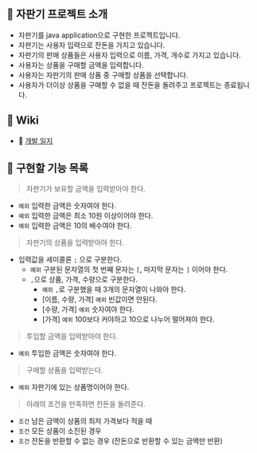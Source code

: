 ## 🙉 자판기 프로젝트 소개
- 자판기를 java application으로 구현한 프로젝트입니다.
- 자판기는 사용자 입력으로 잔돈을 가지고 있습니다.
- 자판기의 판매 상품들은 사용자 입력으로 이름, 가격, 개수로 가지고 있습니다.
- 사용자는 상품을 구매할 금액을 입력합니다.
- 사용자는 자판기의 판매 상품 중 구매할 상품을 선택합니다.
- 사용자가 더이상 상품을 구매할 수 없을 때 잔돈을 돌려주고 프로젝트는 종료됩니다.

## 🧐 Wiki
- 📝 [개발 일지](https://github.com/tonic523/java-vendingmachine-precourse/wiki/%EA%B0%9C%EB%B0%9C-%EC%9D%BC%EC%A7%80)

## 📌 구현할 기능 목록
> 자판기가 보유할 금액을 입력받아야 한다.
- `예외` 입력한 금액은 숫자여야 한다.
- `예외` 입력한 금액은 최소 10원 이상이어야 한다.
- `예외` 입력한 금액은 10의 배수여야 한다.

> 자판기의 상품을 입력받아야 한다.
- 입력값을 세미콜론 `;` 으로 구분한다.
  - `예외` 구분된 문자열의 첫 번째 문자는 `[`, 마지막 문자는 `]` 이어야 한다.
  - `,`으로 상품, 가격, 수량으로 구분한다.
    - `예외` `,`로 구분했을 때 3개의 문자열이 나와야 한다.
    - [이름, 수량, 가격] `예외` 빈값이면 안된다.
    - [수량, 가격] `예외` 숫자여야 한다.
    - [가격] `예외` 100보다 커야하고 10으로 나누어 떨어져야 한다.
  
> 투입할 금액을 입력받아야 한다.
- `예외` 투입한 금액은 숫자여야 한다.

> 구매할 상품을 입력받는다.
- `예외` 자판기에 있는 상품명이어야 한다.

> 아래의 조건을 만족하면 잔돈을 돌려준다.
- `조건` 남은 금액이 상품의 최저 가격보다 적을 때
- `조건` 모든 상품이 소진된 경우
- `조건` 잔돈을 반환할 수 없는 경우 (잔돈으로 반환할 수 있는 금액만 반환)
